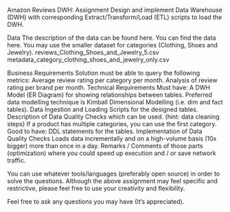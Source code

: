 Amazon Reviews DWH:
Assignment
Design and implement Data Warehouse (DWH) with corresponding Extract/Transform/Load (ETL) scripts to load the DWH.

Data
The description of the data can be found here. 
You can find the data here. You may use the smaller dataset for categories (Clothing, Shoes and Jewelry).
reviews_Clothing_Shoes_and_Jewelry_5.csv
metadata_category_clothing_shoes_and_jewelry_only.csv


Business Requirements
Solution must be able to query the following metrics:
Average review rating per category per month.
Analysis of review rating per brand per month.
Technical Requirements
Must have:
A DWH Model (ER Diagram) for showing relationships between tables. Preferred data modelling technique is Kimball Dimensional Modelling (i.e. dim and fact tables). 
Data Ingestion and Loading Scripts for the designed tables.
Description of Data Quality Checks which can be used. (hint: data cleaning steps)
If a product has multiple categories, you can use the first category.
Good to have:
DDL statements for the tables.
Implementation of Data Quality Checks
Loads data incrementally and on a high-volume basis (10x bigger) more than once in a day.
Remarks / Comments of those parts (optimization) where you could speed up execution and / or save network traffic.

You can use whatever tools/languages (preferably open source) in order to solve the questions. 
Although the above assignment may feel specific and restrictive, please feel free to use your creativity and flexibility.

Feel free to ask any questions you may have (It’s appreciated). 
